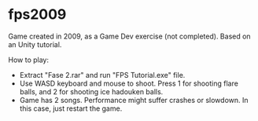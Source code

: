 # fps2009

Game created in 2009, as a Game Dev exercise (not completed). Based on an Unity tutorial. 

How to play:
- Extract "Fase 2.rar" and run "FPS Tutorial.exe" file.
- Use WASD keyboard and mouse to shoot. Press 1 for shooting flare balls, and 2 for shooting ice hadouken balls.
- Game has 2 songs. Performance might suffer crashes or slowdown. In this case, just restart the game.
